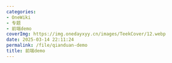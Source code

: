 ```yaml
---
categories:
- OneWiki
- 专题
- 前端demo
coverImg: https://img.onedayxyy.cn/images/TeekCover/12.webp
date: 2025-03-14 22:11:24
permalink: /file/qianduan-demo
title: 前端demo
---
```

